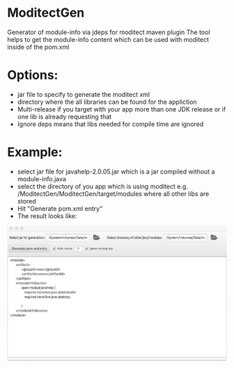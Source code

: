 # ModitectGen
Generator of module-info via jdeps for moditect maven plugin
The tool helps to get the module-info content which can be used with moditect inside of the pom.xml

# Options:
- jar file to specify to generate the moditect xml
- directory where the all libraries can be found for the appliction
- Multi-release if you target with your app more than one JDK release or if one lib is already requesting that
- Ignore deps means that libs needed for compile time are ignored

# Example:
- select jar file for javahelp-2.0.05.jar which is a jar compiled without a module-info.java
- select the directory of you app which is using moditect e.g. /ModitectGen/ModitectGen/target/modules where all other libs are stored
- Hit "Generate pom.xml entry"
- The result looks like:

![Screenshot](screenshot-result.png)
